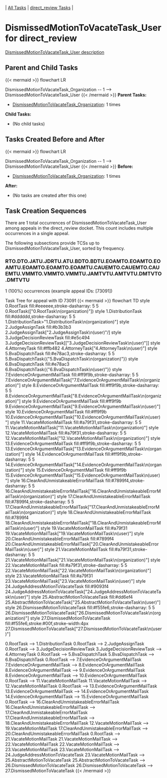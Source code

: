 ---
---
<!-- DO NOT EDIT THIS FILE.  This file is autogenerated. -->
| [All Tasks](../alltasks.md) | [direct_review Tasks](tasklist.md) |

# DismissedMotionToVacateTask_User for direct_review

[DismissedMotionToVacateTask_User description](../task_descr/DismissedMotionToVacateTask_User.md)

## Parent and Child Tasks

{{< mermaid >}}
flowchart LR

DismissedMotionToVacateTask_Organization -- 1 --> DismissedMotionToVacateTask_User
{{< /mermaid >}}
**Parent Tasks:**

   * [DismissedMotionToVacateTask_Organization](DismissedMotionToVacateTask_Organization.md): 1 times

**Child Tasks:**

   * (No child tasks)

## Tasks Created Before and After

{{< mermaid >}}
flowchart LR

DismissedMotionToVacateTask_Organization -- 1 --> DismissedMotionToVacateTask_User
{{< /mermaid >}}
**Before:**

   * [DismissedMotionToVacateTask_Organization](DismissedMotionToVacateTask_Organization.md): 1 times

**After:**

   * (No tasks are created after this one)

## Task Creation Sequences

There are 1 total occurrences of DismissedMotionToVacateTask_User among appeals in the direct_review docket.  This count includes multiple occurrences in a single appeal.

The following subsections provide TCSs up to DismissedMotionToVacateTask_User, sorted by frequency.

### RTO.DTO.JATU.JDRTU.ATU.BDTO.BDTU.EOAMTO.EOAMTO.EOAMTU.EOAMTO.EOAMTO.EOAMTU.CAUEMTO.CAUEMTO.CAUEMTU.VMMTO.VMMTO.VMMTU.JAMTVTU.AMTVTU.DMTVTO.DMTVTU

1 (100%) occurrences (example appeal IDs: [73091])

Task Tree for appeal with ID 73091
{{< mermaid >}}
flowchart TD
style 0.RootTask fill:#eeeeee,stroke-dasharray: 5 5
  0.RootTask(["0.RootTask\n(organization)"])
style 1.DistributionTask fill:#dddddd,stroke-dasharray: 5 5
  1.DistributionTask>"1.DistributionTask\n(organization)"]
style 2.JudgeAssignTask fill:#b3b3b3
  2.JudgeAssignTask[\"2.JudgeAssignTask\n(user)"/]
style 3.JudgeDecisionReviewTask fill:#e5c494
  3.JudgeDecisionReviewTask[["3.JudgeDecisionReviewTask\n(user)"]]
style 4.AttorneyTask fill:#ffb482
  4.AttorneyTask["4.AttorneyTask\n(user)"]
style 5.BvaDispatchTask fill:#e78ac3,stroke-dasharray: 5 5
  5.BvaDispatchTask{{"5.BvaDispatchTask\n(organization)"}}
style 6.BvaDispatchTask fill:#e78ac3
  6.BvaDispatchTask{{"6.BvaDispatchTask\n(user)"}}
style 7.EvidenceOrArgumentMailTask fill:#ff9f9b,stroke-dasharray: 5 5
  7.EvidenceOrArgumentMailTask["7.EvidenceOrArgumentMailTask\n(organization)"]
style 8.EvidenceOrArgumentMailTask fill:#ff9f9b,stroke-dasharray: 5 5
  8.EvidenceOrArgumentMailTask["8.EvidenceOrArgumentMailTask\n(organization)"]
style 9.EvidenceOrArgumentMailTask fill:#ff9f9b
  9.EvidenceOrArgumentMailTask["9.EvidenceOrArgumentMailTask\n(user)"]
style 10.EvidenceOrArgumentMailTask fill:#ff9f9b
  10.EvidenceOrArgumentMailTask["10.EvidenceOrArgumentMailTask\n(user)"]
style 11.VacateMotionMailTask fill:#a79f31,stroke-dasharray: 5 5
  11.VacateMotionMailTask["11.VacateMotionMailTask\n(organization)"]
style 12.VacateMotionMailTask fill:#a79f31,stroke-dasharray: 5 5
  12.VacateMotionMailTask["12.VacateMotionMailTask\n(organization)"]
style 13.EvidenceOrArgumentMailTask fill:#ff9f9b,stroke-dasharray: 5 5
  13.EvidenceOrArgumentMailTask["13.EvidenceOrArgumentMailTask\n(organization)"]
style 14.EvidenceOrArgumentMailTask fill:#ff9f9b,stroke-dasharray: 5 5
  14.EvidenceOrArgumentMailTask["14.EvidenceOrArgumentMailTask\n(organization)"]
style 15.EvidenceOrArgumentMailTask fill:#ff9f9b
  15.EvidenceOrArgumentMailTask["15.EvidenceOrArgumentMailTask\n(user)"]
style 16.ClearAndUnmistakeableErrorMailTask fill:#7899f4,stroke-dasharray: 5 5
  16.ClearAndUnmistakeableErrorMailTask["16.ClearAndUnmistakeableErrorMailTask\n(organization)"]
style 17.ClearAndUnmistakeableErrorMailTask fill:#7899f4,stroke-dasharray: 5 5
  17.ClearAndUnmistakeableErrorMailTask["17.ClearAndUnmistakeableErrorMailTask\n(organization)"]
style 18.ClearAndUnmistakeableErrorMailTask fill:#7899f4
  18.ClearAndUnmistakeableErrorMailTask["18.ClearAndUnmistakeableErrorMailTask\n(user)"]
style 19.VacateMotionMailTask fill:#a79f31
  19.VacateMotionMailTask["19.VacateMotionMailTask\n(user)"]
style 20.ClearAndUnmistakeableErrorMailTask fill:#7899f4
  20.ClearAndUnmistakeableErrorMailTask["20.ClearAndUnmistakeableErrorMailTask\n(user)"]
style 21.VacateMotionMailTask fill:#a79f31,stroke-dasharray: 5 5
  21.VacateMotionMailTask["21.VacateMotionMailTask\n(organization)"]
style 22.VacateMotionMailTask fill:#a79f31,stroke-dasharray: 5 5
  22.VacateMotionMailTask["22.VacateMotionMailTask\n(organization)"]
style 23.VacateMotionMailTask fill:#a79f31
  23.VacateMotionMailTask["23.VacateMotionMailTask\n(user)"]
style 24.JudgeAddressMotionToVacateTask fill:#9093f4
  24.JudgeAddressMotionToVacateTask["24.JudgeAddressMotionToVacateTask\n(user)"]
style 25.AbstractMotionToVacateTask fill:#dd6ef4
  25.AbstractMotionToVacateTask["25.AbstractMotionToVacateTask\n(user)"]
style 26.DismissedMotionToVacateTask fill:#f55fe6,stroke-dasharray: 5 5
  26.DismissedMotionToVacateTask["26.DismissedMotionToVacateTask\n(organization)"]
style 27.DismissedMotionToVacateTask fill:#f55fe6,stroke:#00f,stroke-width:4px
  27.DismissedMotionToVacateTask["27.DismissedMotionToVacateTask\n(user)"]

0.RootTask --> 1.DistributionTask
0.RootTask --> 2.JudgeAssignTask
0.RootTask --> 3.JudgeDecisionReviewTask
3.JudgeDecisionReviewTask --> 4.AttorneyTask
0.RootTask --> 5.BvaDispatchTask
5.BvaDispatchTask --> 6.BvaDispatchTask
0.RootTask --> 7.EvidenceOrArgumentMailTask
7.EvidenceOrArgumentMailTask --> 8.EvidenceOrArgumentMailTask
8.EvidenceOrArgumentMailTask --> 9.EvidenceOrArgumentMailTask
8.EvidenceOrArgumentMailTask --> 10.EvidenceOrArgumentMailTask
0.RootTask --> 11.VacateMotionMailTask
11.VacateMotionMailTask --> 12.VacateMotionMailTask
0.RootTask --> 13.EvidenceOrArgumentMailTask
13.EvidenceOrArgumentMailTask --> 14.EvidenceOrArgumentMailTask
14.EvidenceOrArgumentMailTask --> 15.EvidenceOrArgumentMailTask
0.RootTask --> 16.ClearAndUnmistakeableErrorMailTask
16.ClearAndUnmistakeableErrorMailTask --> 17.ClearAndUnmistakeableErrorMailTask
17.ClearAndUnmistakeableErrorMailTask --> 18.ClearAndUnmistakeableErrorMailTask
12.VacateMotionMailTask --> 19.VacateMotionMailTask
17.ClearAndUnmistakeableErrorMailTask --> 20.ClearAndUnmistakeableErrorMailTask
0.RootTask --> 21.VacateMotionMailTask
21.VacateMotionMailTask --> 22.VacateMotionMailTask
22.VacateMotionMailTask --> 23.VacateMotionMailTask
23.VacateMotionMailTask --> 24.JudgeAddressMotionToVacateTask
23.VacateMotionMailTask --> 25.AbstractMotionToVacateTask
25.AbstractMotionToVacateTask --> 26.DismissedMotionToVacateTask
26.DismissedMotionToVacateTask --> 27.DismissedMotionToVacateTask
{{< /mermaid >}}


